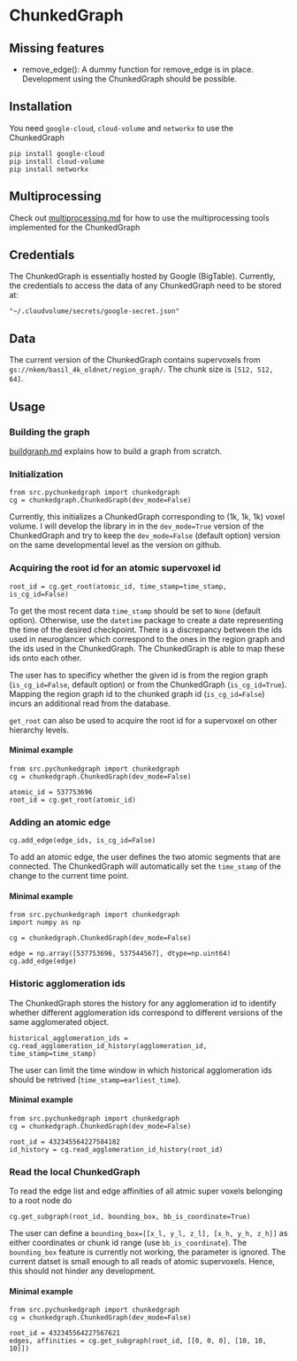 # ChunkedGraph

## Missing features

- remove_edge(): A dummy function for remove_edge is in place. Development using the ChunkedGraph should be possible.


## Installation

You need `google-cloud`, `cloud-volume` and `networkx` to use the ChunkedGraph

```
pip install google-cloud
pip install cloud-volume
pip install networkx
```

## Multiprocessing

Check out [multiprocessing.md](https://github.com/seung-lab/PyChunkedGraph/blob/master/src/pychunkedgraph/multiprocessing.md) for how to use the multiprocessing tools implemented for the ChunkedGraph


## Credentials

The ChunkedGraph is essentially hosted by Google (BigTable). Currently, the credentials to access the data of 
any ChunkedGraph need to be stored at:
```
"~/.cloudvolume/secrets/google-secret.json"
```

## Data

The current version of the ChunkedGraph contains supervoxels from `gs://nkem/basil_4k_oldnet/region_graph/`. The chunk size is `[512, 512, 64]`.


## Usage

### Building the graph

[buildgraph.md](https://github.com/seung-lab/PyChunkedGraph/blob/master/src/pychunkedgraph/buildgraph.md) explains how to build a graph from scratch.


### Initialization
```
from src.pychunkedgraph import chunkedgraph
cg = chunkedgraph.ChunkedGraph(dev_mode=False)
```

Currently, this initializes a ChunkedGraph corresponding to (1k, 1k, 1k) voxel volume. I will develop the library in
in the `dev_mode=True` version of the ChunkedGraph and try to keep the `dev_mode=False` (default option) version on the same 
developmental level as the version on github.

### Acquiring the root id for an atomic supervoxel id
```
root_id = cg.get_root(atomic_id, time_stamp=time_stamp, is_cg_id=False)
```
To get the most recent data `time_stamp` should be set to `None` (default option). Otherwise, use the `datetime` package to create a date representing the time of the desired checkpoint. There is a discrepancy between the ids used in neuroglancer which correspond to the ones in the region graph and the ids used in the ChunkedGraph. The ChunkedGraph is able to map these ids onto each other.

The user has to specificy whether the given id is from the region graph (`is_cg_id=False`, default option) or from the ChunkedGraph (`is_cg_id=True`). Mapping the region graph id to the chunked graph id (`is_cg_id=False`) incurs
an additional read from the database.

`get_root` can also be used to acquire the root id  for a supervoxel on other hierarchy levels.

#### Minimal example

```
from src.pychunkedgraph import chunkedgraph
cg = chunkedgraph.ChunkedGraph(dev_mode=False)

atomic_id = 537753696
root_id = cg.get_root(atomic_id)
```

### Adding an atomic edge

```
cg.add_edge(edge_ids, is_cg_id=False)
```

To add an atomic edge, the user defines the two atomic segments that are connected. The ChunkedGraph will automatically set the `time_stamp` of the change to the current time point.


#### Minimal example

```
from src.pychunkedgraph import chunkedgraph
import numpy as np

cg = chunkedgraph.ChunkedGraph(dev_mode=False)

edge = np.array([537753696, 537544567], dtype=np.uint64)
cg.add_edge(edge)
```


### Historic agglomeration ids

The ChunkedGraph stores the history for any agglomeration id to identify whether different agglomeration ids 
correspond to different versions of the same agglomerated object. 

```
historical_agglomeration_ids = cg.read_agglomeration_id_history(agglomeration_id, time_stamp=time_stamp)
```

The user can limit the time window in which historical agglomeration ids should be retrived 
(`time_stamp=earliest_time`).

#### Minimal example
```
from src.pychunkedgraph import chunkedgraph
cg = chunkedgraph.ChunkedGraph(dev_mode=False)

root_id = 432345564227584182
id_history = cg.read_agglomeration_id_history(root_id)
```


### Read the local ChunkedGraph

To read the edge list and edge affinities of all atmic super voxels belonging to a root node do
```
cg.get_subgraph(root_id, bounding_box, bb_is_coordinate=True)
```

The user can define a `bounding_box=[[x_l, y_l, z_l], [x_h, y_h, z_h]]` as either coordinates or chunk id range (use `bb_is_coordinate`). The `bounding_box` feature is currently not working, the parameter is ignored. The current datset is small enough to all reads of atomic supervoxels. Hence, this should not hinder any development.

#### Minimal example
```
from src.pychunkedgraph import chunkedgraph
cg = chunkedgraph.ChunkedGraph(dev_mode=False)

root_id = 432345564227567621
edges, affinities = cg.get_subgraph(root_id, [[0, 0, 0], [10, 10, 10]])
```

